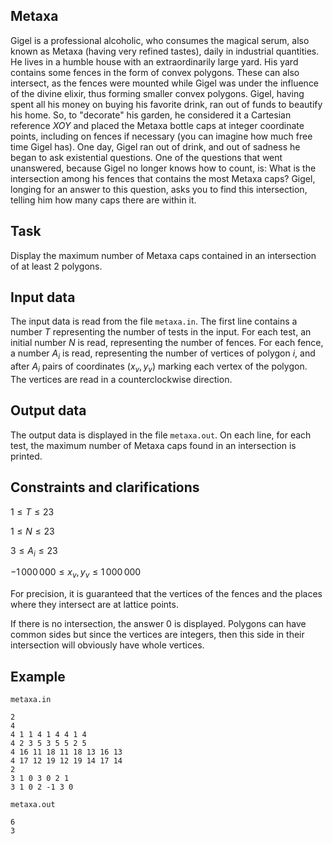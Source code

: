 ## Metaxa

Gigel is a professional alcoholic, who consumes the magical serum, also known as Metaxa (having very refined tastes), daily in industrial quantities. He lives in a humble house with an extraordinarily large yard. His yard contains some fences in the form of convex polygons. These can also intersect, as the fences were mounted while Gigel was under the influence of the divine elixir, thus forming smaller convex polygons. Gigel, having spent all his money on buying his favorite drink, ran out of funds to beautify his home. So, to "decorate" his garden, he considered it a Cartesian reference $XOY$ and placed the Metaxa bottle caps at integer coordinate points, including on fences if necessary (you can imagine how much free time Gigel has). One day, Gigel ran out of drink, and out of sadness he began to ask existential questions. One of the questions that went unanswered, because Gigel no longer knows how to count, is: What is the intersection among his fences that contains the most Metaxa caps? Gigel, longing for an answer to this question, asks you to find this intersection, telling him how many caps there are within it.

## Task

Display the maximum number of Metaxa caps contained in an intersection of at least $2$ polygons.

## Input data

The input data is read from the file `metaxa.in`. The first line contains a number $T$ representing the number of tests in the input. For each test, an initial number $N$ is read, representing the number of fences. For each fence, a number $A_i$ is read, representing the number of vertices of polygon $i$, and after $A_i$ pairs of coordinates $(x_v , y_v)$ marking each vertex of the polygon. The vertices are read in a counterclockwise direction.

## Output data

The output data is displayed in the file `metaxa.out`. On each line, for each test, the maximum number of Metaxa caps found in an intersection is printed.

## Constraints and clarifications

$1 \leq T \leq 23$

$1 \leq N \leq 23$

$3 \leq A_i \leq 23$

$-1\,000\,000 \leq x_v , y_v \leq 1\,000\,000$

For precision, it is guaranteed that the vertices of the fences and the places where they intersect are at lattice points.

If there is no intersection, the answer $0$ is displayed. Polygons can have common sides but since the vertices are integers, then this side in their intersection will obviously have whole vertices. 

## Example

`metaxa.in`

```
2
4
4 1 1 4 1 4 4 1 4
4 2 3 5 3 5 5 2 5
4 16 11 18 11 18 13 16 13
4 17 12 19 12 19 14 17 14
2
3 1 0 3 0 2 1
3 1 0 2 -1 3 0
```

`metaxa.out`

```
6
3
```
